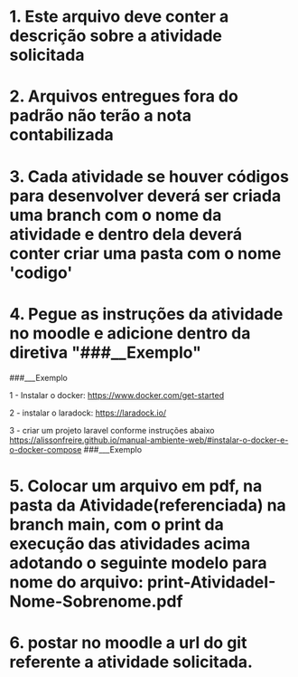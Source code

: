 # 1. Este arquivo deve conter a descrição sobre a atividade solicitada

# 2. Arquivos entregues fora do padrão não terão a nota contabilizada

# 3. Cada atividade se houver códigos para desenvolver deverá ser criada uma branch com o nome da atividade e dentro dela deverá conter criar uma pasta com o nome 'codigo'

# 4. Pegue as instruções da atividade no moodle e adicione dentro da diretiva "###__Exemplo"

###___Exemplo

1 - Instalar o docker:
https://www.docker.com/get-started

2 - instalar o laradock:
https://laradock.io/

3 - criar um projeto laravel conforme instruções abaixo
https://alissonfreire.github.io/manual-ambiente-web/#instalar-o-docker-e-o-docker-compose
###___Exemplo

# 5. Colocar um arquivo em pdf, na pasta da Atividade(referenciada) na branch main, com o print da execução das atividades acima adotando o seguinte modelo para nome do arquivo: print-AtividadeI-Nome-Sobrenome.pdf

# 6. postar no moodle a url do git referente a atividade solicitada.
